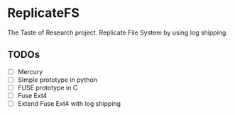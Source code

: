 # ReplicateFS

The Taste of Research project. Replicate File System by using log shipping.

## TODOs

- [ ] Mercury  
- [ ] Simple prototype in python  
- [ ] FUSE prototype in C  
- [ ] Fuse Ext4  
- [ ] Extend Fuse Ext4 with log shipping  